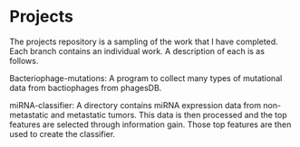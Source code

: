 # Projects
The projects repository is a sampling of the work that I have completed.
Each branch contains an individual work. A description of each is as follows.

Bacteriophage-mutations: A program to collect many types of mutational data from bactiophages from phagesDB.

miRNA-classifier: A directory contains miRNA expression data from non-metastatic and metastatic tumors. This data is then processed and the top features are selected through information gain. Those top features are then used to create the classifier.

